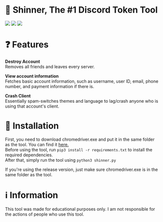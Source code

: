 # 👹 Shinner, The #1 Discord Token Tool
![](https://img.shields.io/github/stars/madebyzuoa/shinner?color=%23ff0000&style=for-the-badge) ![](https://img.shields.io/github/license/madebyzuoa/shinner?color=%23ff0000&style=for-the-badge) ![](https://img.shields.io/github/repo-size/madebyzuoa/shinner?color=%23ff0000&style=for-the-badge)

# ❓ Features

**Destroy Account**  
Removes all friends and leaves every server.  

**View account information**  
Fetches basic account information, such as username, user ID, email, phone number, and payment information if there is.  

**Crash Client**  
Essentially spam-switches themes and language to lag/crash anyone who is using that account's client.  
  
  
# 📝 Installation
First, you need to download chromedriver.exe and put it in the same folder as the tool. You can find it [here.](https://chromedriver.chromium.org/downloads)  
Before using the tool, run `pip3 install -r requirements.txt` to install the required dependencies.  
After that, simply run the tool using `python3 shinner.py`  
  
If you're using the release version, just make sure chromedriver.exe is in the same folder as the tool.
  
# ℹ️ Information
This tool was made for educational purposes only. I am not responsible for the actions of people who use this tool.
